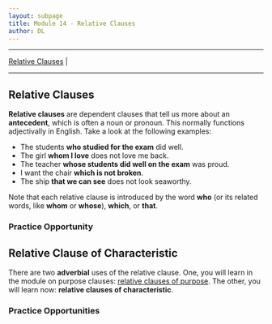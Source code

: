 ```yaml
---
layout: subpage
title: Module 14 - Relative Clauses
author: DL
---
```


***

[Relative Clauses](#relative-clauses) \|

***

## Relative Clauses

**Relative clauses** are dependent clauses that tell us more about an **antecedent**, which is often a noun or pronoun. This normally functions adjectivally in English. Take a look at the following examples:

- The students **who studied for the exam** did well.
- The girl **whom I love** does not love me back.
- The teacher **whose students did well on the exam** was proud.
- I want the chair **which is not broken**.
- The ship **that we can see** does not look seaworthy.

Note that each relative clause is introduced by the word **who** (or its related words, like **whom** or **whose**), **which**, or **that**.

### Practice Opportunity

## Relative Clause of Characteristic

There are two **adverbial** uses of the relative clause. One, you will learn in the module on purpose clauses: [relative clauses of purpose](#). The other, you will learn now: **relative clauses of characteristic**.

### Practice Opportunities
